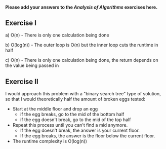 #### Please add your answers to the ***Analysis of  Algorithms*** exercises here.

## Exercise I

a) O(n) - There is only one calculation being done


b) O(log(n)) - The outer loop is O(n) but the inner loop cuts the runtime in half


c) O(n) - There is only one calculation being done, the return depends on the value being passed in

## Exercise II

I would approach this problem with a "binary search tree" type of solution, so that I would theoretically half the amount of broken eggs tested:

- Start at the middle floor and drop an egg
    - if the egg breaks, go to the mid of the bottom half
    - if the egg doesn't break, go to the mid of the top half
- Repeat this process until you can't find a mid anymore.
    - If the egg doesn't break, the answer is your current floor.
    - If the egg breaks, the answer is the floor below the current floor.
- The runtime complexity is O(log(n))
